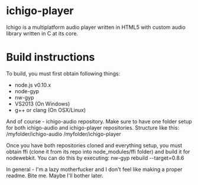 ichigo-player
=============

Ichigo is a multiplatform audio player written in HTML5 with custom audio library written in C at its core.


Build instructions
=============
To build, you must first obtain following things:
* node.js v0.10.x
* node-gyp
* nw-gyp
* VS2013 (On Windows)
* g++ or clang (On OSX/Linux)

And of course - ichigo-audio repository. Make sure to have one folder setup for both ichigo-audio and ichigo-player repositories. Structure like this:
/myfolder/ichigo-audio
/myfolder/ichigo-player

Once you have both repositories cloned and everything setup, you must obtain ffi (clone it from its repo into node_modules/ffi folder) and build it for nodewebkit. You can do this by executing:
nw-gyp rebuild --target=0.8.6

In general - I'm a lazy motherfucker and I don't feel like making a proper readme. Bite me. Maybe I'll bother later.